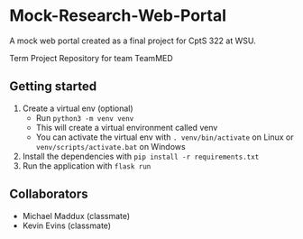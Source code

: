 # Mock-Research-Web-Portal
A mock web portal created as a final project for CptS 322 at WSU.

Term Project Repository for team TeamMED

## Getting started

1. Create a virtual env (optional)
   * Run `python3 -m venv venv`
   * This will create a virtual environment called venv
   * You can activate the virtual env with `. venv/bin/activate` on Linux or `venv/scripts/activate.bat` on Windows
2. Install the dependencies with `pip install -r requirements.txt`
3. Run the application with `flask run`
## Collaborators
- Michael Maddux (classmate)
- Kevin Evins (classmate)
